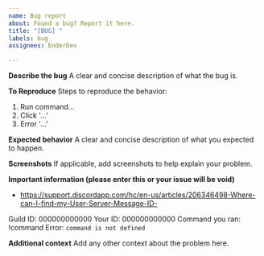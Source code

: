```yaml
---
name: Bug report
about: Found a bug? Report it here.
title: "[BUG] "
labels: bug
assignees: EnderDev

---
```


**Describe the bug**
A clear and concise description of what the bug is.

**To Reproduce**
Steps to reproduce the behavior:
1. Run command...
2. Click '...'
3. Error '...'

**Expected behavior**
A clear and concise description of what you expected to happen.

**Screenshots**
If applicable, add screenshots to help explain your problem.

**Important information (please enter this or your issue will be void)**
- https://support.discordapp.com/hc/en-us/articles/206346498-Where-can-I-find-my-User-Server-Message-ID-

Guild ID: 000000000000
Your ID: 000000000000
Command you ran: !command
Error: ```command is not defined```


**Additional context**
Add any other context about the problem here.
